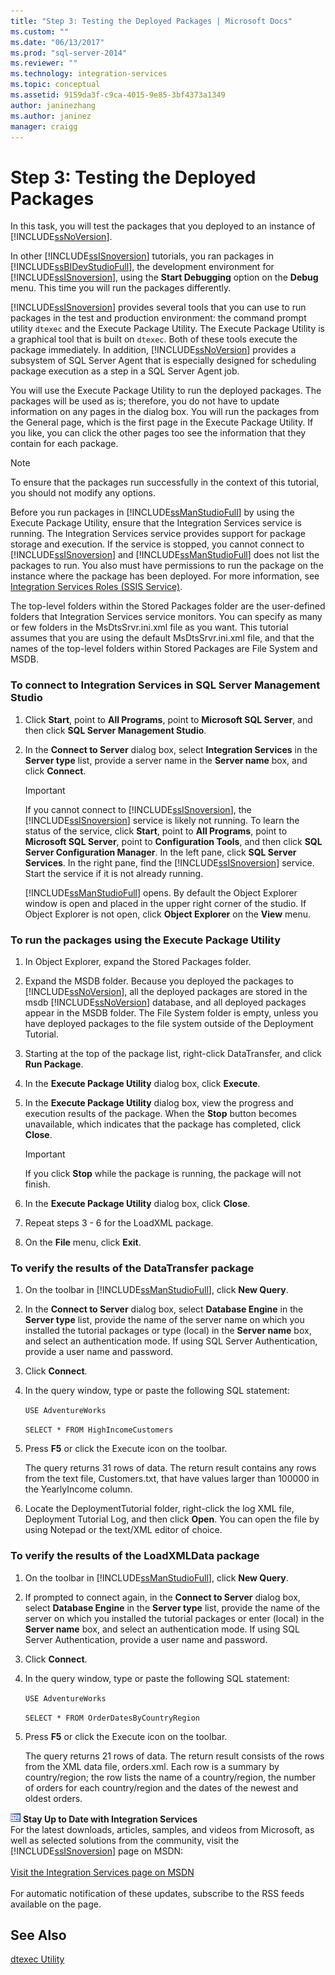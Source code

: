 ```yaml
---
title: "Step 3: Testing the Deployed Packages | Microsoft Docs"
ms.custom: ""
ms.date: "06/13/2017"
ms.prod: "sql-server-2014"
ms.reviewer: ""
ms.technology: integration-services
ms.topic: conceptual
ms.assetid: 9159da3f-c9ca-4015-9e85-3bf4373a1349
author: janinezhang
ms.author: janinez
manager: craigg
---
```

# Step 3: Testing the Deployed Packages
  In this task, you will test the packages that you deployed to an instance of [!INCLUDE[ssNoVersion](../includes/ssnoversion-md.md)].

 In other [!INCLUDE[ssISnoversion](../includes/ssisnoversion-md.md)] tutorials, you ran packages in [!INCLUDE[ssBIDevStudioFull](../includes/ssbidevstudiofull-md.md)], the development environment for [!INCLUDE[ssISnoversion](../includes/ssisnoversion-md.md)], using the **Start Debugging** option on the **Debug** menu. This time you will run the packages differently.

 [!INCLUDE[ssISnoversion](../includes/ssisnoversion-md.md)] provides several tools that you can use to run packages in the test and production environment: the command prompt utility `dtexec` and the Execute Package Utility. The Execute Package Utility is a graphical tool that is built on `dtexec`. Both of these tools execute the package immediately. In addition, [!INCLUDE[ssNoVersion](../includes/ssnoversion-md.md)] provides a subsystem of SQL Server Agent that is especially designed for scheduling package execution as a step in a SQL Server Agent job.

 You will use the Execute Package Utility to run the deployed packages. The packages will be used as is; therefore, you do not have to update information on any pages in the dialog box. You will run the packages from the General page, which is the first page in the Execute Package Utility. If you like, you can click the other pages too see the information that they contain for each package.

> [!NOTE]
>  To ensure that the packages run successfully in the context of this tutorial, you should not modify any options.

 Before you run packages in [!INCLUDE[ssManStudioFull](../includes/ssmanstudiofull-md.md)] by using the Execute Package Utility, ensure that the Integration Services service is running. The Integration Services service provides support for package storage and execution. If the service is stopped, you cannot connect to [!INCLUDE[ssISnoversion](../includes/ssisnoversion-md.md)] and [!INCLUDE[ssManStudioFull](../includes/ssmanstudiofull-md.md)] does not list the packages to run. You also must have permissions to run the package on the instance where the package has been deployed. For more information, see [Integration Services Roles &#40;SSIS Service&#41;](security/integration-services-roles-ssis-service.md).

 The top-level folders within the Stored Packages folder are the user-defined folders that Integration Services service monitors. You can specify as many or few folders in the MsDtsSrvr.ini.xml file as you want. This tutorial assumes that you are using the default MsDtsSrvr.ini.xml file, and that the names of the top-level folders within Stored Packages are File System and MSDB.

### To connect to Integration Services in SQL Server Management Studio

1.  Click **Start**, point to **All Programs**, point to **Microsoft SQL Server**, and then click **SQL Server Management Studio**.

2.  In the **Connect to Server** dialog box, select **Integration Services** in the **Server type** list, provide a server name in the **Server name** box, and click **Connect**.

    > [!IMPORTANT]
    >  If you cannot connect to [!INCLUDE[ssISnoversion](../includes/ssisnoversion-md.md)], the [!INCLUDE[ssISnoversion](../includes/ssisnoversion-md.md)] service is likely not running. To learn the status of the service, click **Start**, point to **All Programs**, point to **Microsoft SQL Server**, point to **Configuration Tools**, and then click **SQL Server Configuration Manager**. In the left pane, click **SQL Server Services**. In the right pane, find the [!INCLUDE[ssISnoversion](../includes/ssisnoversion-md.md)] service. Start the service if it is not already running.

     [!INCLUDE[ssManStudioFull](../includes/ssmanstudiofull-md.md)] opens. By default the Object Explorer window is open and placed in the upper right corner of the studio. If Object Explorer is not open, click **Object Explorer** on the **View** menu.

### To run the packages using the Execute Package Utility

1.  In Object Explorer, expand the Stored Packages folder.

2.  Expand the MSDB folder. Because you deployed the packages to [!INCLUDE[ssNoVersion](../includes/ssnoversion-md.md)], all the deployed packages are stored in the msdb [!INCLUDE[ssNoVersion](../includes/ssnoversion-md.md)] database, and all deployed packages appear in the MSDB folder. The File System folder is empty, unless you have deployed packages to the file system outside of the Deployment Tutorial.

3.  Starting at the top of the package list, right-click DataTransfer, and click **Run Package**.

4.  In the **Execute Package Utility** dialog box, click **Execute**.

5.  In the **Execute Package Utility** dialog box, view the progress and execution results of the package. When the **Stop** button becomes unavailable, which indicates that the package has completed, click **Close**.

    > [!IMPORTANT]
    >  If you click **Stop** while the package is running, the package will not finish.

6.  In the **Execute Package Utility** dialog box, click **Close**.

7.  Repeat steps 3 - 6 for the LoadXML package.

8.  On the **File** menu, click **Exit**.

### To verify the results of the DataTransfer package

1.  On the toolbar in [!INCLUDE[ssManStudioFull](../includes/ssmanstudiofull-md.md)], click **New Query**.

2.  In the **Connect to Server** dialog box, select **Database Engine** in the **Server type** list, provide the name of the server name on which you installed the tutorial packages or type (local) in the **Server name** box, and select an authentication mode. If using SQL Server Authentication, provide a user name and password.

3.  Click **Connect**.

4.  In the query window, type or paste the following SQL statement:

     `USE AdventureWorks`

     `SELECT * FROM HighIncomeCustomers`

5.  Press **F5** or click the Execute icon on the toolbar.

     The query returns 31 rows of data. The return result contains any rows from the text file, Customers.txt, that have values larger than 100000 in the YearlyIncome column.

6.  Locate the DeploymentTutorial folder, right-click the log XML file, Deployment Tutorial Log, and then click **Open**. You can open the file by using Notepad or the text/XML editor of choice.

### To verify the results of the LoadXMLData package

1.  On the toolbar in [!INCLUDE[ssManStudioFull](../includes/ssmanstudiofull-md.md)], click **New Query**.

2.  If prompted to connect again, in the **Connect to Server** dialog box, select **Database Engine** in the **Server type** list, provide the name of the server on which you installed the tutorial packages or enter (local) in the **Server name** box, and select an authentication mode. If using SQL Server Authentication, provide a user name and password.

3.  Click **Connect**.

4.  In the query window, type or paste the following SQL statement:

     `USE AdventureWorks`

     `SELECT * FROM OrderDatesByCountryRegion`

5.  Press **F5** or click the Execute icon on the toolbar.

     The query returns 21 rows of data. The return result consists of the rows from the XML data file, orders.xml. Each row is a summary by country/region; the row lists the name of a country/region, the number of orders for each country/region and the dates of the newest and oldest orders.

![Integration Services icon (small)](media/dts-16.gif "Integration Services icon (small)")  **Stay Up to Date with Integration Services**<br /> For the latest downloads, articles, samples, and videos from Microsoft, as well as selected solutions from the community, visit the [!INCLUDE[ssISnoversion](../includes/ssisnoversion-md.md)] page on MSDN:<br /><br /> [Visit the Integration Services page on MSDN](https://go.microsoft.com/fwlink/?LinkId=136655)<br /><br /> For automatic notification of these updates, subscribe to the RSS feeds available on the page.

## See Also
 [dtexec Utility](packages/dtexec-utility.md)


